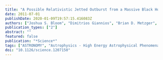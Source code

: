 ```yaml
---
title: "A Possible Relativistic Jetted Outburst from a Massive Black Hole Fed by a Tidally Disrupted Star"
date: 2011-07-01
publishDate: 2020-01-09T19:57:15.416083Z
authors: ["Joshua S. Bloom", "Dimitrios Giannios", "Brian D. Metzger", "S. Bradley Cenko", "Daniel A. Perley", "Nathaniel R. Butler", "Nial R. Tanvir", "Andrew J. Levan", "Paul T. O'Brien", "Linda E. Strubbe", "Fabio De Colle", "Enrico Ramirez-Ruiz", "William H. Lee", "Sergei Nayakshin", "Eliot Quataert", "Andrew R. King", "Antonino Cucchiara", "James Guillochon", "Geoffrey C. Bower", "Andrew S. Fruchter", "Adam N. Morgan", "Alexander J. van der Horst"]
publication_types: ["2"]
abstract: ""
featured: false
publication: "*Science*"
tags: ["ASTRONOMY", "Astrophysics - High Energy Astrophysical Phenomena", "Astrophysics - Cosmology and Nongalactic Astrophysics"]
doi: "10.1126/science.1207150"
---
```


